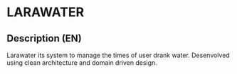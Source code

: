 # LARAWATER

## Description (EN)

Larawater its system to manage the times of user drank water. Desenvolved using clean architecture and domain driven design.
